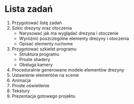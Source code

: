 # Lista zadań

1. Przygotować listę zadań
2. Szkic drezyny oraz otoczenia
	- Narysować jak ma wyglądać drezyna i otoczenie
	- Wyróżnić poszczególne elementy drezyny i otoczenia
	- Opisać elementy ruchome
4. Przygotować szkielet programu
	- Struktura programu
	- Proste shadery
	- Obsługa kamery
8. Proceduralnie generowane modele elementów drezyny
9. Ustawienie elementów na scenie
10. Animacja
11. Proste oświetlenie
12. Tekstury
13. Prezentacja gotowego projektu
